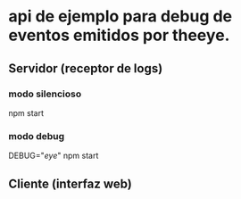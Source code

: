 # api de ejemplo para debug de eventos emitidos por theeye.

## Servidor (receptor de logs)

### modo silencioso

npm start

### modo debug

DEBUG="*eye*" npm start

## Cliente (interfaz web)
